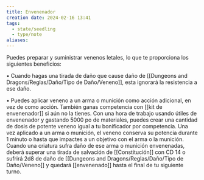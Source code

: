 ```yaml
---
title: Envenenador
creation date: 2024-02-16 13:41
tags:
  - state/seedling
  - type/note
aliases:
---
```

Puedes preparar y suministrar venenos letales, lo que te proporciona los siguientes beneficios:

• Cuando hagas una tirada de daño que cause daño de [[Dungeons and Dragons/Reglas/Daño/Tipo de Daño/Veneno]], esta ignorará la resistencia a ese
daño.

• Puedes aplicar veneno a un arma o munición como acción adicional, en vez de como acción.
También ganas competencia con [[kit de envenenador]] si aún no la tienes. Con una hora de trabajo usando útiles de envenenador y gastando 5000 po de materiales, puedes crear una cantidad de dosis de potente veneno igual a tu bonificador por competencia. Una vez aplicado a un arma o munición, el veneno conserva su potencia durante 1 minuto o hasta que impactes a un objetivo con el arma o la munición. Cuando una criatura sufra daño de ese arma o munición envenenadas, deberá superar una tirada de salvación de [[Constitución]] con CD 14 o sufrirá 2d8 de daño de [[Dungeons and Dragons/Reglas/Daño/Tipo de Daño/Veneno]] y quedará [[envenenado]] hasta el final de tu siguiente turno.
